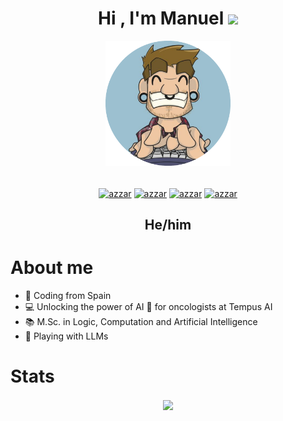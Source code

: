 <h1 align="center">Hi , I'm Manuel <img src="https://media.giphy.com/media/hvRJCLFzcasrR4ia7z/giphy.gif" width="35"></h1>

<p align="center">
  <img style="display: inline; margin: 0 auto; height: 200px; width: 200px;" src="https://github.com/manmorjim/manmorjim/raw/main/profile_pic.png" />
</p>

<p align="center"> 
  <samp>
    <p align="center">
      <br/>
      <a href="https://www.linkedin.com/in/manmorjim/" target="_blank"><img align="center"
         src="https://img.shields.io/badge/linkedin-%231DA1F2.svg?style=for-the-badge&logo=linkedin&logoColor=white"
         alt="azzar" height="30"/></a>
      <a href="mailto:manmorjim@gmail.com"><img align="center"
         src="https://img.shields.io/badge/gmail-EA4335.svg?style=for-the-badge&logo=gmail&logoColor=white"
         alt="azzar" height="30"/></a>
      <a href="https://twitter.com/manmorjim" target="_blank"><img align="center"
         src="https://img.shields.io/badge/twitter-1DA1F2.svg?style=for-the-badge&logo=twitter&logoColor=white"
         alt="azzar" height="30"/></a>
      <a href="https://discordapp.com/users/1085529617798017064" target="_blank"><img align="center"
         src="https://img.shields.io/badge/discord-5865F2.svg?style=for-the-badge&logo=discord&logoColor=white"
         alt="azzar" height="30"/></a>
    </p>
  </samp>
</p>
  <h2 align="center">He/him</h2>


# About me

- :round_pushpin: Coding from Spain
- :computer: Unlocking the power of AI 🤖 for oncologists at Tempus AI
- :books: M.Sc. in Logic, Computation and Artificial Intelligence
- :seedling: Playing with LLMs

# Stats

<p align="center">
  <a href="https://github.com/anuraghazra/github-readme-stats">
    <img align="center" src="https://github-readme-stats.vercel.app/api?username=manmorjim&count_private=true&bg_color=282c34&text_color=d19a66&title_color=e06c75" />
  </a>
</p>
